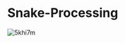 # Snake-Processing
![5khi7m](https://user-images.githubusercontent.com/76165265/130390264-128fbef9-782a-44e4-be02-c45a07754bf4.gif)
